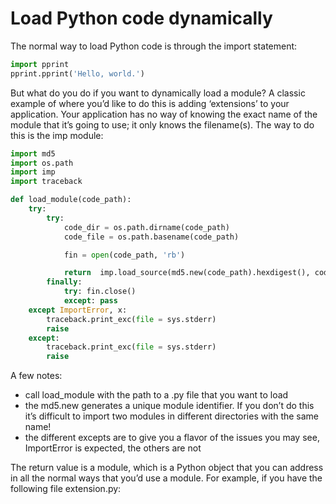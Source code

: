 # Load Python code dynamically

The normal way to load Python code is through the import statement:
```python
import pprint
pprint.pprint('Hello, world.')
```

But what do you do if you want to dynamically load a module? A classic example of where you’d like to do this is adding ‘extensions’ to your application. Your application has no way of knowing the exact name of the module that it’s going to use; it only knows the filename(s). The way to do this is the imp module:

```python
import md5
import os.path
import imp
import traceback

def load_module(code_path):
    try:
        try:
            code_dir = os.path.dirname(code_path)
            code_file = os.path.basename(code_path)

            fin = open(code_path, 'rb')

            return  imp.load_source(md5.new(code_path).hexdigest(), code_path, fin)
        finally:
            try: fin.close()
            except: pass
    except ImportError, x:
        traceback.print_exc(file = sys.stderr)
        raise
    except:
        traceback.print_exc(file = sys.stderr)
        raise
```

A few notes:

* call load_module with the path to a .py file that you want to load
* the md5.new generates a unique module identifier. If you don’t do this it’s difficult to import two modules in different directories with the same name!
* the different excepts are to give you a flavor of the issues you may see, ImportError is expected, the others are not

The return value is a module, which is a Python object that you can address in all the normal ways that you’d use a module. For example, if you have the following file extension.py:

